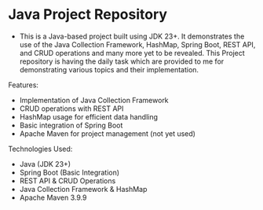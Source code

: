 # Java Project Repository

- This is a Java-based project built using JDK 23+. It demonstrates the use of the Java Collection Framework, HashMap, Spring Boot, REST API, and CRUD operations and many more yet to be revealed. This Project repository is having the daily task which are provided to me for demonstrating various topics and their implementation.

 
Features:

- Implementation of Java Collection Framework
- CRUD operations with REST API
- HashMap usage for efficient data handling
- Basic integration of Spring Boot
- Apache Maven for project management (not yet used)

Technologies Used:

- Java (JDK 23+)
- Spring Boot (Basic Integration)
- REST API & CRUD Operations
- Java Collection Framework & HashMap
- Apache Maven 3.9.9
